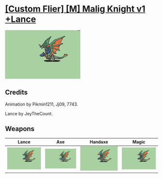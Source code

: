 # [\[Custom Flier\] \[M\] Malig Knight v1 +Lance](./)

<img src="./2.%20Lance%20%7BJey%20the%20Count%7D/Lance_000.png" alt="[Custom Flier] [M] Malig Knight v1 +Lance standing" />

## Credits

Animation by Pikmin1211, Jj09, 7743.

Lance by JeyTheCount.

## Weapons


|Lance |Axe |Handaxe |Magic |
|  :---: | :---: | :---: | :---: |
| <img alt="Lance animation" src="./2.%20Lance%20%7BJey%20the%20Count%7D/Lance.gif" /> | <img alt="Axe animation" src="./3.%20Axe/Axe.gif" /> | <img alt="Handaxe animation" src="./4.%20Handaxe/Handaxe.gif" /> | <img alt="Magic animation" src="./6.%20Magic/Magic.gif" /> |
